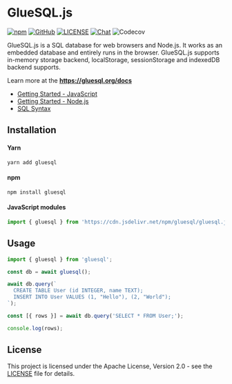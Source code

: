 # GlueSQL.js

[![npm](https://img.shields.io/npm/v/gluesql)](https://www.npmjs.com/package/gluesql)
[![GitHub](https://img.shields.io/github/stars/gluesql/gluesql)](https://github.com/gluesql/gluesql)
[![LICENSE](https://img.shields.io/crates/l/gluesql.svg)](https://github.com/gluesql/gluesql/blob/main/LICENSE)
[![Chat](https://img.shields.io/discord/780298017940176946)](https://discord.gg/C6TDEgzDzY)
![Codecov](https://img.shields.io/codecov/c/github/gluesql/gluesql)

GlueSQL.js is a SQL database for web browsers and Node.js. It works as an embedded database and entirely runs in the browser.
GlueSQL.js supports in-memory storage backend, localStorage, sessionStorage and indexedDB backend supports.


Learn more at the **<https://gluesql.org/docs>**

* [Getting Started - JavaScript](https://gluesql.org/docs/dev/getting-started/javascript-web)
* [Getting Started - Node.js](https://gluesql.org/docs/dev/getting-started/nodejs)
* [SQL Syntax](https://gluesql.org/docs/dev/sql-syntax/intro)

## Installation

#### Yarn
```
yarn add gluesql
```

#### npm
```
npm install gluesql
```

#### JavaScript modules
```javascript
import { gluesql } from 'https://cdn.jsdelivr.net/npm/gluesql/gluesql.js';
```

## Usage

```javascript
import { gluesql } from 'gluesql';

const db = await gluesql();

await db.query(`
  CREATE TABLE User (id INTEGER, name TEXT);
  INSERT INTO User VALUES (1, "Hello"), (2, "World");
`);

const [{ rows }] = await db.query('SELECT * FROM User;');

console.log(rows);
```

## License

This project is licensed under the Apache License, Version 2.0 - see the [LICENSE](https://raw.githubusercontent.com/gluesql/gluesql/main/LICENSE) file for details.

